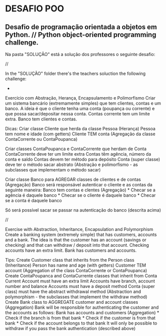 # DESAFIO POO
## Desafio de programação orientada a objetos em Python. // Python object-oriented programming challenge.

Na pasta "SOLUÇÃO" está a solução dos professores o seguinte desafio:

//

In the "SOLUÇÃO" folder there's the teachers soluction the following challenge:

- 

Exercício com Abstração, Herança, Encapsulamento e Polimorfismo
Criar um sistema bancário (extremamente simples) que tem clientes, contas e
um banco. A ideia é que o cliente tenha uma conta (poupança ou corrente) e que
possa sacar/depositar nessa conta. Contas corrente tem um limite extra. Banco
tem clientes e contas.

Dicas:
Criar classe Cliente que herda da classe Pessoa (Herança)
    Pessoa tem nome e idade (com getters)
    Cliente TEM conta (Agregação da classe ContaCorrente ou ContaPoupanca)

Criar classes ContaPoupanca e ContaCorrente que herdam de Conta
    ContaCorrente deve ter um limite extra
    Contas têm agência, número da conta e saldo
    Contas devem ter método para depósito
    Conta (super classe) deve ter o método sacar abstrato (Abstração e
    polimorfismo - as subclasses que implementam o método sacar)

Criar classe Banco para AGREGAR classes de clientes e de contas (Agregação)
Banco será responsável autenticar o cliente e as contas da seguinte maneira:
    Banco tem contas e clentes (Agregação)
    * Checar se a agência é daquele banco
    * Checar se o cliente é daquele banco
    * Checar se a conta é daquele banco
    
Só será possível sacar se passar na autenticação do banco (descrita acima)

//

Exercise with Abstraction, Inheritance, Encapsulation and Polymorphism
Create a banking system (extremely simple) that has customers, accounts and
a bank. The idea is that the customer has an account (savings or checking) and that
can withdraw / deposit into that account. Checking accounts have an extra limit. Bank
has customers and accounts.

Tips:
Create Customer class that inherits from the Person class (Inheritance)
    Person has name and age (with getters)
    Customer TEM account (Aggregation of the class ContaCorrente or ContaPoupanca)
Create ContaPoupanca and ContaCurrente classes that inherit from Conta
    Current Account must have an extra limit
    Accounts have branch, account number and balance
    Accounts must have a deposit method
    Conta (super class) must have the abstract withdrawal method (Abstraction and
    polymorphism - the subclasses that implement the withdraw method)
Create Bank class to AGGREGATE customer and account classes (Aggregation)
Bank will be responsible for authenticating the customer and the accounts as follows:
    Bank has accounts and customers (Aggregation)
    * Check if the branch is from that bank
    * Check if the customer is from that bank
    * Check if the account belongs to that bank
It will only be possible to withdraw if you pass the bank authentication (described above)
